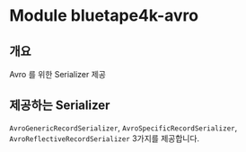 # Module bluetape4k-avro

## 개요

Avro 를 위한 Serializer 제공

## 제공하는 Serializer

`AvroGenericRecordSerializer`, `AvroSpecificRecordSerializer`, `AvroReflectiveRecordSerializer` 3가지를 제공합니다.

